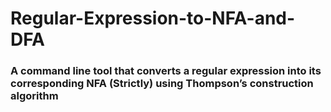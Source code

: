 # Regular-Expression-to-NFA-and-DFA

### A command line tool that converts a regular expression into its corresponding NFA (Strictly) using Thompson’s construction algorithm
